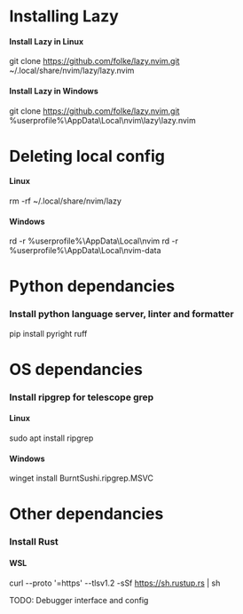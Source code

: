 # Installing Lazy

#### Install Lazy in Linux
git clone https://github.com/folke/lazy.nvim.git ~/.local/share/nvim/lazy/lazy.nvim

#### Install Lazy in Windows
git clone https://github.com/folke/lazy.nvim.git %userprofile%\AppData\Local\nvim\lazy\lazy.nvim

# Deleting local config 

#### Linux
rm -rf ~/.local/share/nvim/lazy

#### Windows
rd -r %userprofile%\AppData\Local\nvim
rd -r %userprofile%\AppData\Local\nvim-data

# Python dependancies

### Install python language server, linter and formatter

pip install pyright ruff

# OS dependancies

### Install ripgrep for telescope grep

#### Linux
sudo apt install ripgrep

#### Windows
winget install BurntSushi.ripgrep.MSVC


# Other dependancies

### Install Rust

#### WSL
curl --proto '=https' --tlsv1.2 -sSf https://sh.rustup.rs | sh


TODO: Debugger interface and config
